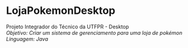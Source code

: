 # LojaPokemonDesktop
 Projeto Integrador do Técnico da UTFPR - Desktop  
 _Objetivo: Criar um sistema de gerenciamento para uma loja de pokémon_
 _Linguagem: Java_
